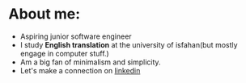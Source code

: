 # About me:
- Aspiring junior software engineer
- I study **English translation** at the university of isfahan(but mostly engage in computer stuff.)
- Am a big fan of minimalism and simplicity.
- Let's make a connection on [linkedin](https://www.linkedin.com/in/mohammadamin-khajeh-koolaki-4b62732b1/)
<!---
mohammad-amin-khajeh/mohammad-amin-khajeh is a ✨ special ✨ repository because its `README.md` (this file) appears on your GitHub profile.
You can click the Preview link to take a look at your changes.
--->
